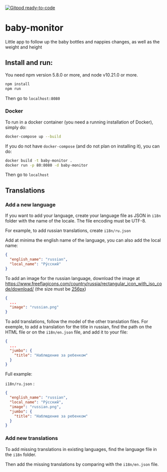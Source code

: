 [![Gitpod ready-to-code](https://img.shields.io/badge/Gitpod-ready--to--code-blue?logo=gitpod)](https://gitpod.io/#https://github.com/levg34/baby-monitor)

# baby-monitor
Little app to follow up the baby bottles and nappies changes, as well as the weight and height

## Install and run:

You need npm version 5.8.0 or more, and node v10.21.0 or more.

```bash
npm install
npm run
```

Then go to `localhost:8080`

### Docker

To run in a docker container (you need a running installation of Docker), simply do:

```bash
docker-compose up --build
```

If you do not have `docker-compose` (and do not plan on installing it), you can do:

```bash
docker build -t baby-monitor .
docker run -p 80:8080 -d baby-monitor
```

Then go to `localhost`

## Translations

### Add a new language

If you want to add your language, create your language file as JSON in `i18n` folder with the name of the locale. The file encoding must be UTF-8.

For example, to add russian translations, create `i18n/ru.json`

Add at minima the english name of the language, you can also add the local name:

```json
{
  "english_name": "russian",
  "local_name": "Ру́сский"
}
```

To add an image for the russian language, download the image at https://www.freeflagicons.com/country/russia/rectangular_icon_with_iso_code/download/ (the size must be [256px](https://www.freeflagicons.com/download/?series=rectangular_icon_with_iso_code&country=russia&size=256))

```json
{
  ...
  "image": "russian.png"
}
```

To add translations, follow the model of the other translation files. For exemple, to add a translation for the title in russian, find the path on the HTML file or on the `i18n/en.json` file, and add it to your file:

```json
{
  ...
  "jumbo": {
	"title": "Наблюдение за ребенком"
  }
}
```

Full example:

`i18n/ru.json` :

```json
{
  "english_name": "russian",
  "local_name": "Ру́сский",
  "image": "russian.png",
  "jumbo": {
	"title": "Наблюдение за ребенком"
  }
}
```

### Add new translations

To add missing translations in existing languages, find the language file in the `i18n` folder.

Then add the missing translations by comparing with the `i18n/en.json` file.
